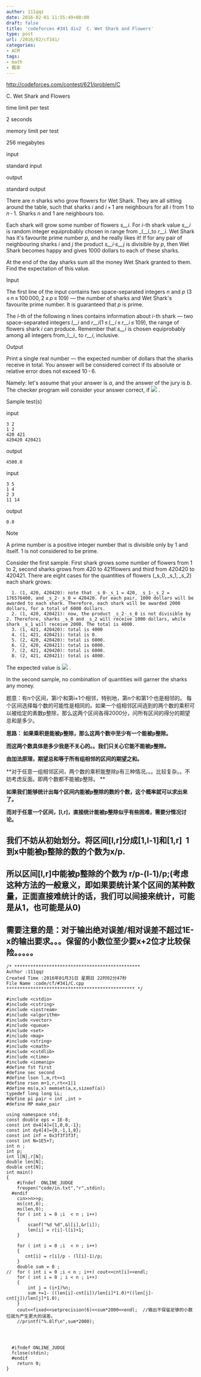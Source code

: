 ```yaml
---
author: 111qqz
date: 2016-02-01 11:55:49+00:00
draft: false
title: 'codeforces #341 div2  C. Wet Shark and Flowers'
type: post
url: /2016/02/cf341/
categories:
- ACM
tags:
- math
- 概率
---
```


http://codeforces.com/contest/621/problem/C




















C. Wet Shark and Flowers







time limit per test


2 seconds







memory limit per test


256 megabytes







input


standard input







output


standard output









There are _n_ sharks who grow flowers for Wet Shark. They are all sitting around the table, such that sharks _i_ and _i_ + 1 are neighbours for all _i_ from 1 to _n_ - 1. Sharks _n_ and 1 are neighbours too.

Each shark will grow some number of flowers _s__i_. For _i_-th shark value _s__i_ is random integer equiprobably chosen in range from _l__i_to _r__i_. Wet Shark has it's favourite prime number _p_, and he really likes it! If for any pair of neighbouring sharks _i_ and _j_ the product _s__i_·_s__j_ is divisible by _p_, then Wet Shark becomes happy and gives 1000 dollars to each of these sharks.

At the end of the day sharks sum all the money Wet Shark granted to them. Find the expectation of this value.









Input


The first line of the input contains two space-separated integers _n_ and _p_ (3 ≤ _n_ ≤ 100 000, 2 ≤ _p_ ≤ 109) — the number of sharks and Wet Shark's favourite prime number. It is guaranteed that _p_ is prime.

The _i_-th of the following _n_ lines contains information about _i_-th shark — two space-separated integers _l__i_ and _r__i_(1 ≤ _l__i_ ≤ _r__i_ ≤ 109), the range of flowers shark _i_ can produce. Remember that _s__i_ is chosen equiprobably among all integers from_l__i_ to _r__i_, inclusive.









Output


Print a single real number — the expected number of dollars that the sharks receive in total. You answer will be considered correct if its absolute or relative error does not exceed 10 - 6.

Namely: let's assume that your answer is _a_, and the answer of the jury is _b_. The checker program will consider your answer correct, if ![](http://codeforces.com/predownloaded/c6/2e/c62ea64d4651240724c5ac4779b671c741edec24.png)
.









Sample test(s)










input



    
    3 2
    1 2
    420 421
    420420 420421










output



    
    4500.0










input



    
    3 5
    1 4
    2 3
    11 14










output



    
    0.0
















Note


A prime number is a positive integer number that is divisible only by 1 and itself. 1 is not considered to be prime.

Consider the first sample. First shark grows some number of flowers from 1 to 2, second sharks grows from 420 to 421flowers and third from 420420 to 420421. There are eight cases for the quantities of flowers (_s_0, _s_1, _s_2) each shark grows:



	  1. (1, 420, 420420): note that _s_0·_s_1 = 420, _s_1·_s_2 = 176576400, and _s_2·_s_0 = 420420. For each pair, 1000 dollars will be awarded to each shark. Therefore, each shark will be awarded 2000 dollars, for a total of 6000 dollars.
	  2. (1, 420, 420421): now, the product _s_2·_s_0 is not divisible by 2. Therefore, sharks _s_0 and _s_2 will receive 1000 dollars, while shark _s_1 will receive 2000. The total is 4000.
	  3. (1, 421, 420420): total is 4000
	  4. (1, 421, 420421): total is 0.
	  5. (2, 420, 420420): total is 6000.
	  6. (2, 420, 420421): total is 6000.
	  7. (2, 421, 420420): total is 6000.
	  8. (2, 421, 420421): total is 4000.

The expected value is ![](http://codeforces.com/predownloaded/92/46/9246997c13b18626b4b0b4ed6f6e827dd60db252.png)
.

In the second sample, no combination of quantities will garner the sharks any money.

























题意：有n个区间，第i个和第i+1个相邻，特别地，第n个和第1个也是相邻的。 每个区间选择每个数的可能性是相同的。如果一个组相邻区间选到的两个数的乘积可以被给定的素数p整除，那么这两个区间各得2000分，问所有区间的得分的期望总和是多少。



**思路： 如果乘积是能被p整除，那么这两个数中至少有一个能被p整除。**

**而这两个数具体是多少我是不关心的。。我们只关心它能不能被p整除。**

**由加法原理，期望总和等于所有组相邻的区间的期望之和。**

**对于任意一组相邻区间，两个数的乘积能整除p有三种情况。。。比较复杂。。不妨考虑反面。即两个数都不能被p整除。 **

**如果我们能够统计出每个区间内能被p整除的数的个数，这个概率就可以求出来了。**

**而对于任意一个区间，[l,r]，直接统计能被p整除似乎有些困难，需要分情况讨论。**


## **我们不妨从初始划分。将区间[l,r]分成[1,l-1]和[1,r]  1到x中能被p整除的数的个数为x/p.**




## 所以区间[l,r]中能被p整除的个数为 r/p-(l-1)/p;(考虑这种方法的一般意义，即如果要统计某个区间的某种数量，正面直接难统计的话，我们可以间接来统计，可能是从1，也可能是从0)




## 需要注意的是：对于输出绝对误差/相对误差不超过1E-x的输出要求。。。保留的小数位至少要x+2位才比较保险。。。。。






    
    /* ***********************************************
    Author :111qqz
    Created Time :2016年01月31日 星期日 22时02分47秒
    File Name :code/cf/#341/C.cpp
    ************************************************ */
    
    #include <cstdio>
    #include <cstring>
    #include <iostream>
    #include <algorithm>
    #include <vector>
    #include <queue>
    #include <set>
    #include <map>
    #include <string>
    #include <cmath>
    #include <cstdlib>
    #include <ctime>
    #include <iomanip>
    #define fst first
    #define sec second
    #define lson l,m,rt<<1
    #define rson m+1,r,rt<<1|1
    #define ms(a,x) memset(a,x,sizeof(a))
    typedef long long LL;
    #define pi pair < int ,int >
    #define MP make_pair
    
    using namespace std;
    const double eps = 1E-8;
    const int dx4[4]={1,0,0,-1};
    const int dy4[4]={0,-1,1,0};
    const int inf = 0x3f3f3f3f;
    const int N=1E5+7;
    int n ;
    int p;
    int l[N],r[N];
    double len[N];
    double cnt[N];
    int main()
    {
    	#ifndef  ONLINE_JUDGE 
    	freopen("code/in.txt","r",stdin);
      #endif
    	cin>>n>>p;
    	ms(cnt,0);
    	ms(len,0);
    	for ( int i = 0 ;i  < n ; i++)
    	{
    	    scanf("%d %d",&l[i],&r[i]);
    	    len[i] = r[i]-l[i]+1;
    	}
    
    	for ( int i = 0 ;i  < n ; i++)
    	{
    	   cnt[i] = r[i]/p - (l[i]-1)/p;
    	}
    	double sum = 0 ;
    //	for ( int i = 0 ;i < n ; i++) cout<<cnt[i]<<endl;
    	for ( int i = 0 ; i < n ; i++)
    	{
    	    int j = (i+1)%n;
    	    sum +=1- ((len[i]-cnt[i])/len[i]*1.0)*((len[j]-cnt[j])/len[j]*1.0);
    	}
    	cout<<fixed<<setprecision(6)<<sum*2000<<endl;  //输出不保留足够的小数位就为产生更大的误差。
    	//printf("%.8lf\n",sum*2000);
    
    	
    
    
      #ifndef ONLINE_JUDGE  
      fclose(stdin);
      #endif
        return 0;
    }
    



